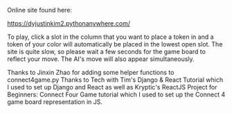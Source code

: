 Online site found here:

https://dyjustinkim2.pythonanywhere.com/

To play, click a slot in the column that you want to place a token in and a token of your color will automatically be placed in the lowest open slot.
The site is quite slow, so please wait a few seconds for the game board to reflect your move. The AI's move will also appear simultaneously.


Thanks to Jinxin Zhao for adding some helper functions to connect4game.py
Thanks to Tech with Tim's Django & React Tutorial which I used to set up Django and React as well as Kryptic's ReactJS Project for Beginners: Connect Four Game tutorial which I used to set up the Connect 4 game board representation in JS. 
